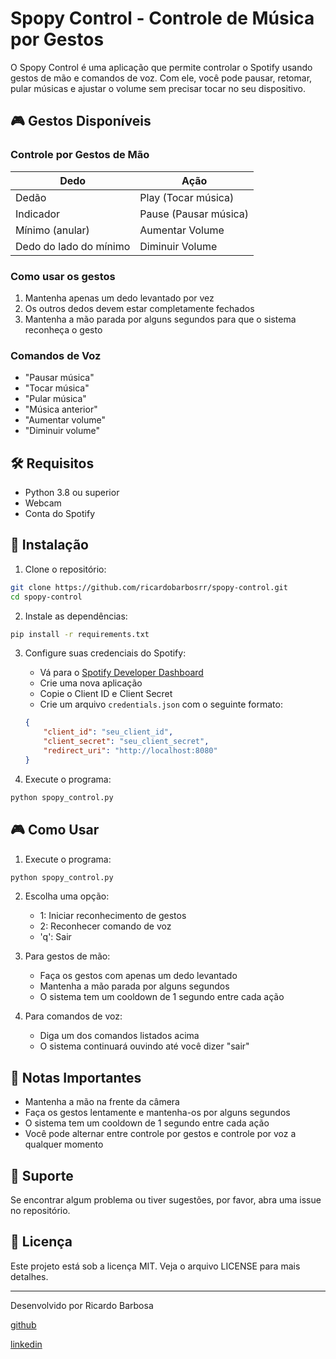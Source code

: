 # Spopy Control - Controle de Música por Gestos

O Spopy Control é uma aplicação que permite controlar o Spotify usando gestos de mão e comandos de voz. Com ele, você pode pausar, retomar, pular músicas e ajustar o volume sem precisar tocar no seu dispositivo.

## 🎮 Gestos Disponíveis

### Controle por Gestos de Mão

| Dedo | Ação |
|------|------|
| Dedão | Play (Tocar música) |
| Indicador | Pause (Pausar música) |
| Mínimo (anular) | Aumentar Volume |
| Dedo do lado do mínimo | Diminuir Volume |

### Como usar os gestos
1. Mantenha apenas um dedo levantado por vez
2. Os outros dedos devem estar completamente fechados
3. Mantenha a mão parada por alguns segundos para que o sistema reconheça o gesto

### Comandos de Voz
- "Pausar música"
- "Tocar música"
- "Pular música"
- "Música anterior"
- "Aumentar volume"
- "Diminuir volume"

## 🛠️ Requisitos

- Python 3.8 ou superior
- Webcam
- Conta do Spotify

## 🚀 Instalação

1. Clone o repositório:
```bash
git clone https://github.com/ricardobarbosrr/spopy-control.git
cd spopy-control
```

2. Instale as dependências:
```bash
pip install -r requirements.txt
```

3. Configure suas credenciais do Spotify:
   - Vá para o [Spotify Developer Dashboard](https://developer.spotify.com/dashboard)
   - Crie uma nova aplicação
   - Copie o Client ID e Client Secret
   - Crie um arquivo `credentials.json` com o seguinte formato:
   ```json
   {
       "client_id": "seu_client_id",
       "client_secret": "seu_client_secret",
       "redirect_uri": "http://localhost:8080"
   }
   ```

4. Execute o programa:
```bash
python spopy_control.py
```

## 🎮 Como Usar

1. Execute o programa:
```bash
python spopy_control.py
```

2. Escolha uma opção:
   - 1: Iniciar reconhecimento de gestos
   - 2: Reconhecer comando de voz
   - 'q': Sair

3. Para gestos de mão:
   - Faça os gestos com apenas um dedo levantado
   - Mantenha a mão parada por alguns segundos
   - O sistema tem um cooldown de 1 segundo entre cada ação

4. Para comandos de voz:
   - Diga um dos comandos listados acima
   - O sistema continuará ouvindo até você dizer "sair"

## 📝 Notas Importantes

- Mantenha a mão na frente da câmera
- Faça os gestos lentamente e mantenha-os por alguns segundos
- O sistema tem um cooldown de 1 segundo entre cada ação
- Você pode alternar entre controle por gestos e controle por voz a qualquer momento

## 📱 Suporte

Se encontrar algum problema ou tiver sugestões, por favor, abra uma issue no repositório.

## 📄 Licença

Este projeto está sob a licença MIT. Veja o arquivo LICENSE para mais detalhes.

---

Desenvolvido por Ricardo Barbosa

[github](https://github.com/ricardobarbosrr)

[linkedin](https://www.linkedin.com/in/ricardobarbosrr/)
